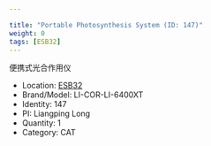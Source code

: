 ```yaml
---

title: "Portable Photosynthesis System (ID: 147)"
weight: 0
tags: [ESB32]
---
```


便携式光合作用仪

<!--more-->



- Location: [ESB32](../../tags/ESB32)
- Brand/Model: LI-COR-LI-6400XT
- Identity: 147
- PI: Liangping Long
- Quantity: 1
- Category: CAT






